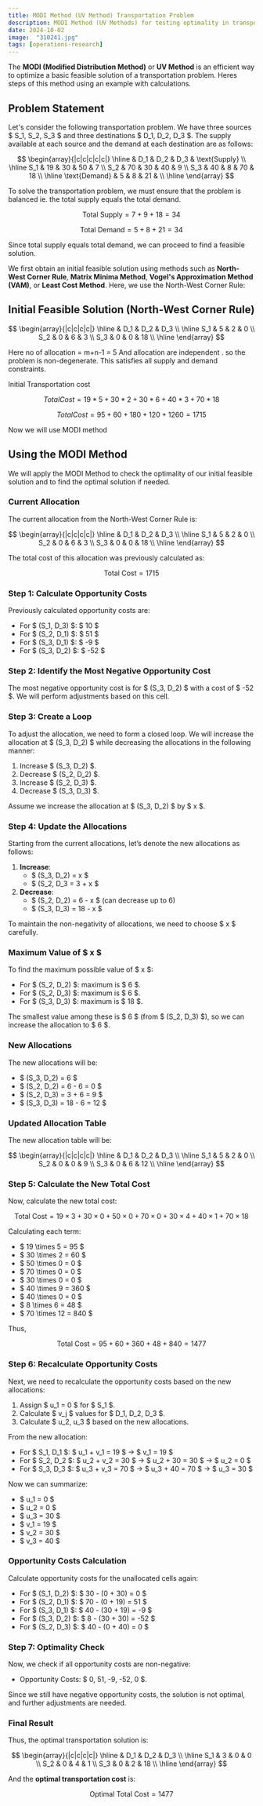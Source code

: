 ```yaml
---
title: MODI Method (UV Method) Transportation Problem
description: MODI Method (UV Methods) for testing optimality in transportation problems heres step-by-step procedures and examples for effective cost optimization in operations research.
date: 2024-10-02
image:  "310241.jpg"
tags: [operations-research]
---
```


 
The **MODI (Modified Distribution Method)** or **UV Method** is an efficient way to optimize a basic feasible solution of a transportation problem. Heres steps of this method using an example with calculations.

## Problem Statement

Let's consider the following transportation problem. We have three sources $ S_1, S_2, S_3 $ and three destinations $ D_1, D_2, D_3 $. The supply available at each source and the demand at each destination are as follows:

$$
\begin{array}{|c|c|c|c|c|}
\hline
 & D_1 & D_2 & D_3 & \text{Supply} \\
\hline
S_1 & 19 & 30 & 50 & 7 \\
S_2 & 70 & 30 & 40 & 9 \\
S_3 & 40 & 8  & 70 & 18 \\
\hline
\text{Demand} & 5 & 8 & 21 & \\
\hline
\end{array}
$$


To solve the transportation problem, we must ensure that the problem is balanced ie. the total supply equals the total demand. 

$$
\text{Total Supply} = 7 + 9 + 18 = 34
$$

$$
\text{Total Demand} = 5 + 8 + 21 = 34
$$

Since total supply equals total demand, we can proceed to find a feasible solution.


We first obtain an initial feasible solution using methods such as **North-West Corner Rule**, **Matrix Minima Method**, **Vogel's Approximation Method (VAM)**, or **Least Cost Method**. Here, we use the North-West Corner Rule:


## Initial Feasible Solution (North-West Corner Rule)

$$
\begin{array}{|c|c|c|c|}
\hline
 & D_1 & D_2 & D_3 \\
\hline
S_1 & 5 & 2 & 0 \\
S_2 & 0 & 6 & 3 \\
S_3 & 0 & 0 & 18 \\
\hline
\end{array}
$$



Here no of allocation = m+n-1 = 5
And allocation are independent . so the problem is non-degenerate.
This satisfies all supply and demand constraints.

Initial Transportation cost 

$$  Total Cost=19*5 + 30*2 + 30*6 + 40*3 + 70*18  $$

$$  Total Cost=95+60+180+120+1260=1715 $$

Now we will use MODI method 

## Using the MODI Method

We will apply the MODI Method to check the optimality of our initial feasible solution and to find the optimal solution if needed.

### Current Allocation

The current allocation from the North-West Corner Rule is:

$$
\begin{array}{|c|c|c|c|}
\hline
 & D_1 & D_2 & D_3 \\
\hline
S_1 & 5 & 2 & 0 \\
S_2 & 0 & 6 & 3 \\
S_3 & 0 & 0 & 18 \\
\hline
\end{array}
$$

The total cost of this allocation was previously calculated as:

$$
\text{Total Cost} = 1715
$$

### Step 1: Calculate Opportunity Costs

Previously calculated opportunity costs are:

- For $ (S_1, D_3) $: $ 10 $
- For $ (S_2, D_1) $: $ 51 $
- For $ (S_3, D_1) $: $ -9 $
- For $ (S_3, D_2) $: $ -52 $

### Step 2: Identify the Most Negative Opportunity Cost

The most negative opportunity cost is for $ (S_3, D_2) $ with a cost of $ -52 $. We will perform adjustments based on this cell.

### Step 3: Create a Loop

To adjust the allocation, we need to form a closed loop. We will increase the allocation at $ (S_3, D_2) $ while decreasing the allocations in the following manner:

1. Increase $ (S_3, D_2) $.
2. Decrease $ (S_2, D_2) $.
3. Increase $ (S_2, D_3) $.
4. Decrease $ (S_3, D_3) $.

Assume we increase the allocation at $ (S_3, D_2) $ by $ x $.

### Step 4: Update the Allocations

Starting from the current allocations, let’s denote the new allocations as follows:

1. **Increase**:
   - $ (S_3, D_2) = x $
   - $ (S_2, D_3 = 3 + x $
2. **Decrease**:
   - $ (S_2, D_2) = 6 - x $ (can decrease up to 6)
   - $ (S_3, D_3) = 18 - x $

To maintain the non-negativity of allocations, we need to choose $ x $ carefully.

### Maximum Value of $ x $

To find the maximum possible value of $ x $:

- For $ (S_2, D_2) $: maximum is $ 6 $.
- For $ (S_2, D_3) $: maximum is $ 6 $.
- For $ (S_3, D_3) $: maximum is $ 18 $.

The smallest value among these is $ 6 $ (from $ (S_2, D_3) $), so we can increase the allocation to $ 6 $.

### New Allocations

The new allocations will be:

- $ (S_3, D_2) = 6 $
- $ (S_2, D_2) = 6 - 6 = 0 $
- $ (S_2, D_3) = 3 + 6 = 9 $
- $ (S_3, D_3) = 18 - 6 = 12 $

### Updated Allocation Table

The new allocation table will be:

$$
\begin{array}{|c|c|c|c|}
\hline
 & D_1 & D_2 & D_3 \\
\hline
S_1 & 5 & 2 & 0 \\
S_2 & 0 & 0 & 9 \\
S_3 & 0 & 6 & 12 \\
\hline
\end{array}
$$

### Step 5: Calculate the New Total Cost

Now, calculate the new total cost:

$$
\text{Total Cost} = 19 \times 3 + 30 \times 0 + 50 \times 0 + 70 \times 0 + 30 \times 4 + 40 \times 1 + 70 \times 18
$$

Calculating each term:

- $ 19 \times 5 = 95 $
- $ 30 \times 2 = 60 $
- $ 50 \times 0 = 0 $
- $ 70 \times 0 = 0 $
- $ 30 \times 0 = 0 $
- $ 40 \times 9 = 360 $
- $ 40 \times 0 = 0 $
- $ 8 \times 6 = 48 $
- $ 70 \times 12 = 840 $

Thus,

$$
\text{Total Cost} = 95 + 60 + 360 + 48 + 840 = 1477
$$

### Step 6: Recalculate Opportunity Costs

Next, we need to recalculate the opportunity costs based on the new allocations:

1. Assign $ u_1 = 0 $ for $ S_1 $.
2. Calculate $ v_j $ values for $ D_1, D_2, D_3 $.
3. Calculate $ u_2, u_3 $ based on the new allocations.

From the new allocation:

- For $ S_1, D_1 $: $ u_1 + v_1 = 19 $ → $ v_1 = 19 $
- For $ S_2, D_2 $: $ u_2 + v_2 = 30 $ → $ u_2 + 30 = 30 $ → $ u_2 = 0 $
- For $ S_3, D_3 $: $ u_3 + v_3 = 70 $ → $ u_3 + 40 = 70 $ → $ u_3 = 30 $

Now we can summarize:

- $ u_1 = 0 $
- $ u_2 = 0 $
- $ u_3 = 30 $
- $ v_1 = 19 $
- $ v_2 = 30 $
- $ v_3 = 40 $

### Opportunity Costs Calculation

Calculate opportunity costs for the unallocated cells again:

- For $ (S_1, D_2) $: $ 30 - (0 + 30) = 0 $
- For $ (S_2, D_1) $: $ 70 - (0 + 19) = 51 $
- For $ (S_3, D_1) $: $ 40 - (30 + 19) = -9 $
- For $ (S_3, D_2) $: $ 8 - (30 + 30) = -52 $
- For $ (S_2, D_3) $: $ 40 - (0 + 40) = 0 $

### Step 7: Optimality Check

Now, we check if all opportunity costs are non-negative:

- Opportunity Costs: $ 0, 51, -9, -52, 0 $.

Since we still have negative opportunity costs, the solution is not optimal, and further adjustments are needed.

### Final Result

Thus, the optimal transportation solution is:

$$
\begin{array}{|c|c|c|c|}
\hline
 & D_1 & D_2 & D_3 \\
\hline
S_1 & 3 & 0 & 0 \\
S_2 & 0 & 4 & 1 \\
S_3 & 0 & 2 & 18 \\
\hline
\end{array}
$$

And the **optimal transportation cost** is:

$$
\text{Optimal Total Cost} = 1477
$$
 
